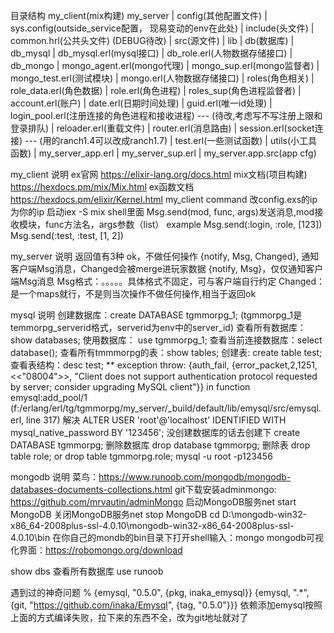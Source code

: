 目录结构
  my_client(mix构建)
  my_server | config(其他配置文件) | sys.config(outside_service配置， 现易变动的env在此处)
            | include(头文件) | common.hrl(公共头文件) (DEBUG待改)
            | src(源文件) | lib | db(数据库) | db_mysql
                                                      | db_mysql.erl(mysql接口)
                                                      | db_role.erl(人物数据存储接口)
                                            | db_mongo
                                                      | mongo_agent.erl(mongo代理)
                                                      | mongo_sup.erl(mongo监督者)
                                                      | mongo_test.erl(测试模块)
                                                      | mongo.erl(人物数据存储接口)
                                | roles(角色相关) | role_data.erl(角色数据)
                                                  | role.erl(角色进程)
                                                  | roles_sup(角色进程监督者)
                                | account.erl(账户)
                                | date.erl(日期时间处理)
                                | guid.erl(唯一id处理)
                                | login_pool.erl(注册连接的角色进程和接收进程) --- (待改,考虑写不写注册上限和登录排队)
                                | reloader.erl(重载文件)
                                | router.erl(消息路由)
                                | session.erl(socket连接) --- (用的ranch1.4可以改成ranch1.7)
                                | test.erl(一些测试函数)
                                | utils(小工具函数)
                          | my_server_app.erl
                          | my_server_sup.erl
                          | my_server.app.src(app cfg)



my_client 说明
ex官网 https://elixir-lang.org/docs.html
mix文档(项目构建) https://hexdocs.pm/mix/Mix.html
ex函数文档 https://hexdocs.pm/elixir/Kernel.html
my_client command
改config.exs的ip为你的ip
启动iex -S mix
shell里面
  Msg.send(mod, func, args)发送消息,mod接收模块，func方法名，args参数（list）
example
  Msg.send(:login, :role, [123])
  Msg.send(:test, :test, [1, 2]) 

my_server 说明
返回值有3种
  ok，不做任何操作
  {notify, Msg, Changed}, 通知客户端Msg消息，Changed会被merge进玩家数据
  {notify, Msg}，仅仅通知客户端Msg消息
  Msg格式：。。。。。具体格式不固定，可与客户端自行约定
  Changed：是一个maps就行，不是则当次操作不做任何操作,相当于返回ok


mysql 说明
  创建数据库：create DATABASE tgmmorpg_1; (tgmmorpg_1是temmorpg_serverid格式，serverid为env中的server_id)
  查看所有数据库：show databases;
  使用数据库： use tgmmorpg_1;
  查看当前连接数据库：select database();
  查看所有tmmmorpg的表：show tables;
  创建表: create table test;
  查看表结构：desc test;
  ** exception throw: {auth_fail,
                        {error_packet,2,1251,<<"08004">>,
                            "Client does not support authentication protocol requested by server; consider upgrading MySQL client"}}
     in function  emysql:add_pool/1 (f:/erlang/erl/tg/tgmmorpg/my_server/_build/default/lib/emysql/src/emysql.erl, line 317)
  解决 ALTER USER 'root'@'localhost' IDENTIFIED WITH mysql_native_password BY '123456';
  没创建数据库的话去创建下 create DATABASE tgmmorpg;
  删除数据库 drop database tgmmorpg;
  删除表 drop table role;
  or     drop table tgmmorpg.role;
  mysql -u root -p123456

mongodb 说明
  菜鸟：https://www.runoob.com/mongodb/mongodb-databases-documents-collections.html
  git下载安装adminmongo: https://github.com/mrvautin/adminMongo
  启动MongoDB服务net start MongoDB
  关闭MongoDB服务net stop MongoDB
  cd D:\mongodb-win32-x86_64-2008plus-ssl-4.0.10\mongodb-win32-x86_64-2008plus-ssl-4.0.10\bin
  在你自己的mondb的bin目录下打开shell输入：mongo
  mongodb可视化界面：https://robomongo.org/download

  show dbs 查看所有数据库
  use runoob



遇到过的神奇问题
  % {emysql, "0.5.0", {pkg, inaka_emysql}}
  {emysql, ".*", {git, "https://github.com/inaka/Emysql", {tag, "0.5.0"}}}
  依赖添加emysql按照上面的方式编译失败，拉下来的东西不全，改为git地址就对了

